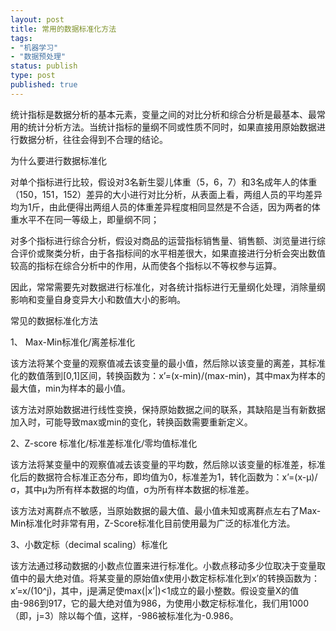 ```yaml
--- 
layout: post
title: 常用的数据标准化方法
tags: 
- "机器学习"
- "数据预处理"
status: publish
type: post
published: true
---
```

统计指标是数据分析的基本元素，变量之间的对比分析和综合分析是最基本、最常用的统计分析方法。当统计指标的量纲不同或性质不同时，如果直接用原始数据进行数据分析，往往会得到不合理的结论。

为什么要进行数据标准化

对单个指标进行比较，假设对3名新生婴儿体重（5，6，7）和3名成年人的体重（150，151，152）差异的大小进行对比分析，从表面上看，两组人员的平均差异均为1斤，由此便得出两组人员的体重差异程度相同显然是不合适，因为两者的体重水平不在同一等级上，即量纲不同；

对多个指标进行综合分析，假设对商品的运营指标销售量、销售额、浏览量进行综合评价或聚类分析，由于各指标间的水平相差很大，如果直接进行分析会突出数值较高的指标在综合分析中的作用，从而使各个指标以不等权参与运算。

因此，常常需要先对数据进行标准化，对各统计指标进行无量纲化处理，消除量纲影响和变量自身变异大小和数值大小的影响。

常见的数据标准化方法

1、 Max-Min标准化/离差标准化

该方法将某个变量的观察值减去该变量的最小值，然后除以该变量的离差，其标准化的数值落到[0,1]区间，转换函数为：x’=(x-min)/(max-min)，其中max为样本的最大值，min为样本的最小值。

该方法对原始数据进行线性变换，保持原始数据之间的联系，其缺陷是当有新数据加入时，可能导致max或min的变化，转换函数需要重新定义。

2、Z-score 标准化/标准差标准化/零均值标准化

该方法将某变量中的观察值减去该变量的平均数，然后除以该变量的标准差，标准化后的数据符合标准正态分布，即均值为0，标准差为1，转化函数为：x’=(x-μ)/σ，其中μ为所有样本数据的均值，σ为所有样本数据的标准差。

该方法对离群点不敏感，当原始数据的最大值、最小值未知或离群点左右了Max-Min标准化时非常有用，Z-Score标准化目前使用最为广泛的标准化方法。

3、小数定标（decimal scaling）标准化

该方法通过移动数据的小数点位置来进行标准化。小数点移动多少位取决于变量取值中的最大绝对值。将某变量的原始值x使用小数定标标准化到x’的转换函数为：x’=x/(10^j)，其中，j是满足使max(|x’|)<1成立的最小整数。假设变量X的值由-986到917，它的最大绝对值为986，为使用小数定标标准化，我们用1000（即，j=3）除以每个值，这样，-986被标准化为-0.986。
